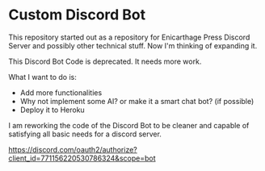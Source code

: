 # Custom Discord Bot
This repository started out as a repository for  Enicarthage Press Discord Server and possibly other technical stuff.
Now I'm thinking of expanding it.

This Discord Bot Code is deprecated. It needs more work. 

What I want to do is:

- Add more functionalities
- Why not implement some AI? or make it a smart chat bot? (if possible)
- Deploy it to Heroku


I am reworking the code of the Discord Bot to be cleaner and capable of satisfying all basic needs for a discord server.


https://discord.com/oauth2/authorize?client_id=771156220530786324&scope=bot

